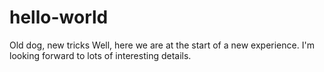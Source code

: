# hello-world
Old dog, new tricks
Well, here we are at the start of a new
experience.  I'm looking forward to lots of interesting details.
